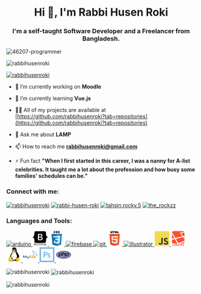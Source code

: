 <h1 align="center">Hi 👋, I'm Rabbi Husen Roki</h1>
<h3 align="center">I'm a self-taught Software Developer and a Freelancer from Bangladesh.</h3>

![46207-programmer](https://user-images.githubusercontent.com/84996850/215816917-132ab65c-2d38-4f06-98ba-fa58642d5f32.gif)


<p align="left"> <img src="https://komarev.com/ghpvc/?username=rabbihusenroki&label=Profile%20views&color=0e75b6&style=flat" alt="rabbihusenroki" /> </p>

<p align="left"> <a href="https://twitter.com/rabbihusenroki" target="blank"><img src="https://img.shields.io/twitter/follow/rabbihusenroki?logo=twitter&style=for-the-badge" alt="rabbihusenroki" /></a> </p>

- 🔭 I’m currently working on **Moodle**

- 🌱 I’m currently learning **Vue.js**

- 👨‍💻 All of my projects are available at [https://github.com/rabbihusenroki?tab=repositories](https://github.com/rabbihusenroki?tab=repositories)

- 💬 Ask me about **LAMP**

- 📫 How to reach me **rabbihusenroki@gmail.com**

- ⚡ Fun fact **"When I first started in this career, I was a nanny for A-list celebrities. It taught me a lot about the profession and how busy some families' schedules can be."**

<h3 align="left">Connect with me:</h3>
<p align="left">
<a href="https://twitter.com/rabbihusenroki" target="blank"><img align="center" src="https://raw.githubusercontent.com/rahuldkjain/github-profile-readme-generator/master/src/images/icons/Social/twitter.svg" alt="rabbihusenroki" height="30" width="40" /></a>
<a href="https://linkedin.com/in/rabbi-husen-roki" target="blank"><img align="center" src="https://raw.githubusercontent.com/rahuldkjain/github-profile-readme-generator/master/src/images/icons/Social/linked-in-alt.svg" alt="rabbi-husen-roki" height="30" width="40" /></a>
<a href="https://fb.com/tahsin.rocky.5" target="blank"><img align="center" src="https://raw.githubusercontent.com/rahuldkjain/github-profile-readme-generator/master/src/images/icons/Social/facebook.svg" alt="tahsin.rocky.5" height="30" width="40" /></a>
<a href="https://instagram.com/the_rockzz" target="blank"><img align="center" src="https://raw.githubusercontent.com/rahuldkjain/github-profile-readme-generator/master/src/images/icons/Social/instagram.svg" alt="the_rockzz" height="30" width="40" /></a>
</p>

<h3 align="left">Languages and Tools:</h3>
<p align="left"> <a href="https://www.arduino.cc/" target="_blank" rel="noreferrer"> <img src="https://cdn.worldvectorlogo.com/logos/arduino-1.svg" alt="arduino" width="40" height="40"/> </a> <a href="https://getbootstrap.com" target="_blank" rel="noreferrer"> <img src="https://raw.githubusercontent.com/devicons/devicon/master/icons/bootstrap/bootstrap-plain-wordmark.svg" alt="bootstrap" width="40" height="40"/> </a> <a href="https://www.w3schools.com/css/" target="_blank" rel="noreferrer"> <img src="https://raw.githubusercontent.com/devicons/devicon/master/icons/css3/css3-original-wordmark.svg" alt="css3" width="40" height="40"/> </a> <a href="https://firebase.google.com/" target="_blank" rel="noreferrer"> <img src="https://www.vectorlogo.zone/logos/firebase/firebase-icon.svg" alt="firebase" width="40" height="40"/> </a> <a href="https://git-scm.com/" target="_blank" rel="noreferrer"> <img src="https://www.vectorlogo.zone/logos/git-scm/git-scm-icon.svg" alt="git" width="40" height="40"/> </a> <a href="https://www.w3.org/html/" target="_blank" rel="noreferrer"> <img src="https://raw.githubusercontent.com/devicons/devicon/master/icons/html5/html5-original-wordmark.svg" alt="html5" width="40" height="40"/> </a> <a href="https://www.adobe.com/in/products/illustrator.html" target="_blank" rel="noreferrer"> <img src="https://www.vectorlogo.zone/logos/adobe_illustrator/adobe_illustrator-icon.svg" alt="illustrator" width="40" height="40"/> </a> <a href="https://developer.mozilla.org/en-US/docs/Web/JavaScript" target="_blank" rel="noreferrer"> <img src="https://raw.githubusercontent.com/devicons/devicon/master/icons/javascript/javascript-original.svg" alt="javascript" width="40" height="40"/> </a> <a href="https://laravel.com/" target="_blank" rel="noreferrer"> <img src="https://raw.githubusercontent.com/devicons/devicon/master/icons/laravel/laravel-plain-wordmark.svg" alt="laravel" width="40" height="40"/> </a> <a href="https://www.linux.org/" target="_blank" rel="noreferrer"> <img src="https://raw.githubusercontent.com/devicons/devicon/master/icons/linux/linux-original.svg" alt="linux" width="40" height="40"/> </a> <a href="https://www.mysql.com/" target="_blank" rel="noreferrer"> <img src="https://raw.githubusercontent.com/devicons/devicon/master/icons/mysql/mysql-original-wordmark.svg" alt="mysql" width="40" height="40"/> </a> <a href="https://www.photoshop.com/en" target="_blank" rel="noreferrer"> <img src="https://raw.githubusercontent.com/devicons/devicon/master/icons/photoshop/photoshop-line.svg" alt="photoshop" width="40" height="40"/> </a> <a href="https://www.php.net" target="_blank" rel="noreferrer"> <img src="https://raw.githubusercontent.com/devicons/devicon/master/icons/php/php-original.svg" alt="php" width="40" height="40"/> </a> </p>

<p><img align="left" src="https://github-readme-stats.vercel.app/api/top-langs?username=rabbihusenroki&show_icons=true&locale=en&layout=compact" alt="rabbihusenroki" /></p>

<p>&nbsp;<img align="center" src="https://github-readme-stats.vercel.app/api?username=rabbihusenroki&show_icons=true&locale=en" alt="rabbihusenroki" /></p>

<p><img align="center" src="https://github-readme-streak-stats.herokuapp.com/?user=rabbihusenroki&" alt="rabbihusenroki" /></p>
